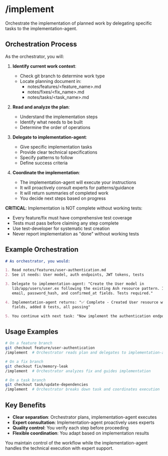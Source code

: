 # /implement

Orchestrate the implementation of planned work by delegating specific tasks to
the implementation-agent.

## Orchestration Process

As the orchestrator, you will:

1. **Identify current work context**:

   - Check git branch to determine work type
   - Locate planning document in:
     - notes/features/<feature_name>.md
     - notes/fixes/<fix_name>.md
     - notes/tasks/<task_name>.md

2. **Read and analyze the plan**:

   - Understand the implementation steps
   - Identify what needs to be built
   - Determine the order of operations

3. **Delegate to implementation-agent**:

   - Give specific implementation tasks
   - Provide clear technical specifications
   - Specify patterns to follow
   - Define success criteria

4. **Coordinate the implementation**:
   - The implementation-agent will execute your instructions
   - It will proactively consult experts for patterns/guidance
   - It will return summaries of completed work
   - You decide next steps based on progress

**CRITICAL**: Implementation is NOT complete without working tests:

- Every feature/fix must have comprehensive test coverage
- Tests must pass before claiming any step complete
- Use test-developer for systematic test creation
- Never report implementation as "done" without working tests

## Example Orchestration

```markdown
# As orchestrator, you would:

1. Read notes/features/user-authentication.md
2. See it needs: User model, auth endpoints, JWT tokens, tests

3. Delegate to implementation-agent: "Create the User model in
   lib/app/users/user.ex following the existing Ash resource pattern. Include
   email, password_hash, and confirmed_at fields. Tests required."

4. Implementation-agent returns: "✅ Complete - Created User resource with 3
   fields, added 8 tests, all passing"

5. You continue with next task: "Now implement the authentication endpoints..."
```

## Usage Examples

```bash
# On a feature branch
git checkout feature/user-authentication
/implement  # Orchestrator reads plan and delegates to implementation-agent

# On a fix branch
git checkout fix/memory-leak
/implement  # Orchestrator analyzes fix and guides implementation

# On a task branch
git checkout task/update-dependencies
/implement  # Orchestrator breaks down task and coordinates execution
```

## Key Benefits

- **Clear separation**: Orchestrator plans, implementation-agent executes
- **Expert consultation**: Implementation-agent proactively uses experts
- **Quality control**: You verify each step before proceeding
- **Flexible coordination**: You adapt based on implementation results

You maintain control of the workflow while the implementation-agent handles the
technical execution with expert support.
